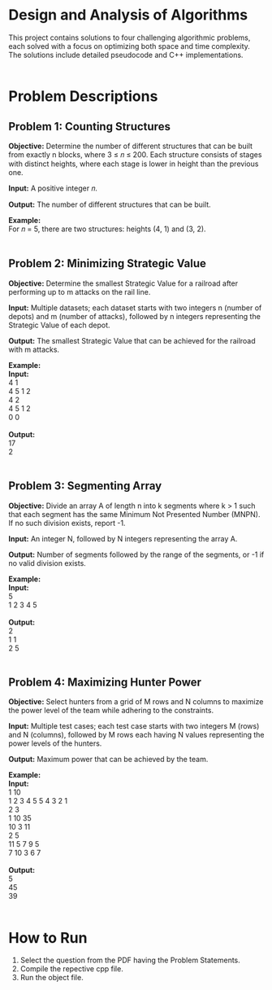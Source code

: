 # Design and Analysis of Algorithms
This project contains solutions to four challenging algorithmic problems, each solved with a focus on optimizing both space and time complexity. The solutions include detailed pseudocode and C++ implementations.<br/><br/>

# Problem Descriptions

## Problem 1: Counting Structures

**Objective:** Determine the number of different structures that can be built from exactly n blocks, where 3 ≤ 𝑛 ≤ 200. Each structure consists of stages with distinct heights, where each stage is lower in height than the previous one.<br/>

**Input:** A positive integer 𝑛.<br/>

**Output:** The number of different structures that can be built.

**Example:**<br/>
For 𝑛 = 5, there are two structures: heights (4, 1) and (3, 2).<br/><br/>

## Problem 2: Minimizing Strategic Value

**Objective:** Determine the smallest Strategic Value for a railroad after performing up to m attacks on the rail line.<br/>

**Input:** Multiple datasets; each dataset starts with two integers n (number of depots) and m (number of attacks), followed by n integers representing the Strategic Value of each depot.<br/>

**Output:** The smallest Strategic Value that can be achieved for the railroad with m attacks.

**Example:**<br/>
**Input:**<br/>
4 1<br/>
4 5 1 2<br/>
4 2<br/>
4 5 1 2<br/>
0 0<br/>
<br/>
**Output:**<br/>
17<br/>
2<br/><br/>

## Problem 3: Segmenting Array

**Objective:** Divide an array A of length n into k segments where k > 1 such that each segment has the same Minimum Not Presented Number (MNPN). If no such division exists, report -1.<br/>

**Input:** An integer N, followed by N integers representing the array A.<br/>

**Output:** Number of segments followed by the range of the segments, or -1 if no valid division exists.

**Example:**<br/>
**Input:**<br/>
5<br/>
1 2 3 4 5<br/>
<br/>
**Output:**<br/>
2<br/>
1 1<br/>
2 5<br/><br/>

## Problem 4: Maximizing Hunter Power

**Objective:** Select hunters from a grid of M rows and N columns to maximize the power level of the team while adhering to the constraints.<br/>

**Input:** Multiple test cases; each test case starts with two integers M (rows) and N (columns), followed by M rows each having N values representing the power levels of the hunters.<br/>

**Output:** Maximum power that can be achieved by the team.<br/>

**Example:**<br/>
**Input:**<br/>
1 10<br/>
1 2 3 4 5 5 4 3 2 1<br/>
2 3<br/>
1 10 35<br/>
10 3 11<br/>
2 5<br/>
11 5 7 9 5<br/>
7 10 3 6 7<br/>
<br/>
**Output:**<br/>
5<br/>
45<br/>
39<br/><br/>

# How to Run
1. Select the question from the PDF having the Problem Statements.<br/>
2. Compile the repective cpp file.<br/>
3. Run the object file.<br/><br/>

